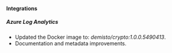 
#### Integrations

##### Azure Log Analytics

- Updated the Docker image to: *demisto/crypto:1.0.0.5490413*.
- Documentation and metadata improvements.


